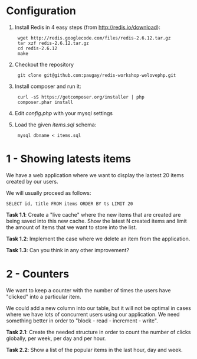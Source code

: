 # Configuration

1. Install Redis in 4 easy steps (from http://redis.io/download):

		wget http://redis.googlecode.com/files/redis-2.6.12.tar.gz
		tar xzf redis-2.6.12.tar.gz
		cd redis-2.6.12
		make

2. Checkout the repository

        git clone git@github.com:paugay/redis-workshop-welovephp.git

3. Install composer and run it: 

		curl -sS https://getcomposer.org/installer | php
		composer.phar install

4. Edit _config.php_ with your mysql settings
5. Load the given _items.sql_ schema:

		mysql dbname < items.sql

# 1 - Showing latests items

We have a web application where we want to display the lastest 20 items created by our users.

We will usually proceed as follows:

	SELECT id, title FROM items ORDER BY ts LIMIT 20

__Task 1.1__: Create a "live cache" where the new items that are created are being saved into this new cache.
Show the latest N created items and limit the amount of items that we want to store into the list.

__Task 1.2__: Implement the case where we delete an item from the application.

__Task 1.3__: Can you think in any other improvement?

# 2 - Counters

We want to keep a counter with the number of times the users have "clicked" into a particular item.

We could add a new column into our table, but it will not be optimal in cases where we have lots of 
concurrent users using our application. We need something better in order to "block - read - increment - write".

__Task 2.1__: Create the needed structure in order to count the number of clicks globally, per week, per day and per
hour. 

__Task 2.2__: Show a list of the popular items in the last hour, day and week.
